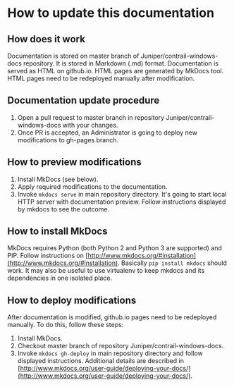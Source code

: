 # How to update this documentation

## How does it work

Documentation is stored on master branch of Juniper/contrail-windows-docs repository. It is stored in Markdown (.md) format. Documentation is served as HTML on github.io. HTML pages are generated by MkDocs tool. HTML pages need to be redeployed manually after modification.

## Documentation update procedure

1. Open a pull request to master branch in repository Juniper/contrail-windows-docs with your changes.
2. Once PR is accepted, an Administrator is going to deploy new modifications to gh-pages branch.

## How to preview modifications

1. Install MkDocs (see below).
2. Apply required modifications to the documentation.
3. Invoke `mkdocs serve` in main repository directory. It's going to start local HTTP server with documentation preview. Follow instructions displayed by mkdocs to see the outcome.

## How to install MkDocs

MkDocs requires Python (both Python 2 and Python 3 are supported) and PIP. Follow instructions on [http://www.mkdocs.org/#installation](http://www.mkdocs.org/#installation). Basically `pip install mkdocs` should work. It may also be useful to use virtualenv to keep mkdocs and its dependencies in one isolated place.

## How to deploy modifications

After documentation is modified, github.io pages need to be redeployed manually. To do this, follow these steps:

1. Install MkDocs.
2. Checkout master branch of repository Juniper/contrail-windows-docs.
3. Invoke `mkdocs gh-deploy` in main repository directory and follow displayed instructions. Additional details are described in [http://www.mkdocs.org/user-guide/deploying-your-docs/](http://www.mkdocs.org/user-guide/deploying-your-docs/).

